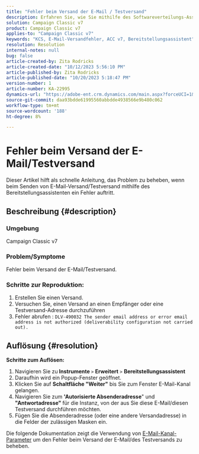 ```yaml
---
title: "Fehler beim Versand der E-Mail / Testversand"
description: Erfahren Sie, wie Sie mithilfe des Softwareverteilungs-Assistenten das Adobe Campaign Classic-Problem beheben können, bei dem beim Versand einer E-Mail bzw. beim Testversand ein Fehler auftritt.
solution: Campaign Classic v7
product: Campaign Classic v7
applies-to: "Campaign Classic v7"
keywords: "KCS, E-Mail-Versandfehler, ACC v7, Bereitstellungsassistent"
resolution: Resolution
internal-notes: null
bug: false
article-created-by: Zita Rodricks
article-created-date: "10/12/2023 5:56:10 PM"
article-published-by: Zita Rodricks
article-published-date: "10/20/2023 5:18:47 PM"
version-number: 1
article-number: KA-22995
dynamics-url: "https://adobe-ent.crm.dynamics.com/main.aspx?forceUCI=1&pagetype=entityrecord&etn=knowledgearticle&id=ca122f9e-2869-ee11-9ae7-6045bd006b25"
source-git-commit: daa93bdde61995560abbdde4938566e9b480c062
workflow-type: tm+mt
source-wordcount: '188'
ht-degree: 8%

---
```


# Fehler beim Versand der E-Mail/Testversand


Dieser Artikel hilft als schnelle Anleitung, das Problem zu beheben, wenn beim Senden von E-Mail-Versand/Testversand mithilfe des Bereitstellungsassistenten ein Fehler auftritt.

## Beschreibung {#description}


### <b>Umgebung</b>

Campaign Classic v7



### <b>Problem/Symptome</b>

Fehler beim Versand der E-Mail/Testversand.

### <b>Schritte zur Reproduktion:</b>

1. Erstellen Sie einen Versand.
2. Versuchen Sie, einen Versand an einen Empfänger oder eine Testversand-Adresse durchzuführen
3. Fehler abrufen : `DLV-490032 The sender email address or error email address is not authorized (deliverability configuration not carried out).`



## Auflösung {#resolution}

<b>Schritte zum Auflösen:</b>
1. Navigieren Sie zu<b> Instrumente </b>`>`  <b>Erweitert</b> `>`  <b>Bereitstellungsassistent</b>
2. Daraufhin wird ein Popup-Fenster geöffnet.
3. Klicken Sie auf <b>Schaltfläche &quot;Weiter&quot;</b> bis Sie zum Fenster E-Mail-Kanal gelangen.
4. Navigieren Sie zum <b>&#39;Autorisierte Absenderadresse</b>&quot; und<b> &quot;Antwortadresse&quot; </b>für die Instanz, von der aus Sie diese E-Mail/diesen Testversand durchführen möchten.
5. Fügen Sie die Absenderadresse (oder eine andere Versandadresse) in die Felder der zulässigen Masken ein.




Die folgende Dokumentation zeigt die Verwendung von [E-Mail-Kanal-Parameter](https://experienceleague.adobe.com/docs/campaign-classic/using/installing-campaign-classic/initial-configuration/deploying-an-instance.html#email-channel-parameters) um den Fehler beim Versand der E-Mail/des Testversands zu beheben.


